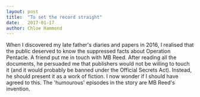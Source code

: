 ```yaml
---
layout: post
title:  "To set the record straight"
date:   2017-01-17
author: Chloe Hammond
---
```


When I discovered my late father's diaries and papers in 2016, I realised that the public deserved to know the suppressed facts about Operation Pentacle. A friend put me in touch with MB Reed. After reading all the documents, he persuaded me that publishers would not be willing to touch it (and it would probably be banned under the Official Secrets Act). Instead, he should present it as a work of fiction. I now wonder if I should have agreed to this. The 'humourous' episodes in the story are MB Reed's invention.
